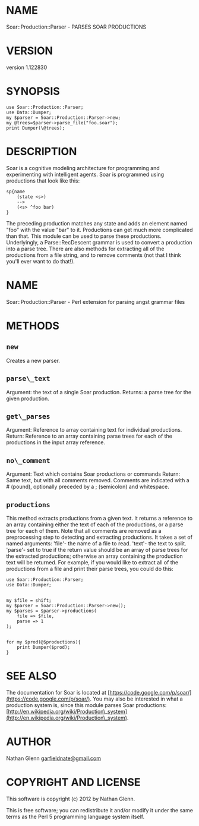 # NAME

Soar::Production::Parser - PARSES SOAR PRODUCTIONS

# VERSION

version 1.122830

# SYNOPSIS

    use Soar::Production::Parser;
    use Data::Dumper;
    my $parser = Soar::Production::Parser->new;
    my @trees=$parser->parse_file("foo.soar");
    print Dumper(\@trees);

# DESCRIPTION

Soar is a cognitive modeling architecture for programming and experimenting with intelligent agents. Soar is programmed using productions that look like this:

	sp{name
		(state <s>)
		-->
		(<s> ^foo bar)
	}

The preceding production matches any state and adds an element named "foo" with the value "bar" to it. Productions can get much more complicated than that.
This module can be used to parse these productions. Underlyingly, a Parse::RecDescent grammar is used to convert a production into a parse tree. 
There are also methods for extracting all of the productions from a file string, and to remove comments (not that I think you'll ever want to do that!). 

# NAME

Soar::Production::Parser - Perl extension for parsing angst grammar files

# METHODS

## `new`

Creates a new parser.

## `parse\_text`

Argument: the text of a single Soar production.
Returns: a parse tree for the given production.

## `get\_parses`

Argument: Reference to array containing text for individual productions.
Return: Reference to an array containing parse trees for each of the productions in the input array reference.

## `no\_comment`

Argument: Text which contains Soar productions or commands
Return: Same text, but with all comments removed. Comments are indicated with a \# (pound), optionally preceded by a ; (semicolon) and whitespace.

## `productions`

This method extracts productions from a given text. It returns a reference to an array containing either the text of each of the productions, or a parse tree for each of them. Note that all comments are removed as a preprocessing step to detecting and extracting productions. It takes a set of named arguments:
'file'- the name of a file to read.
'text'- the text to split.
'parse'- set to true if the return value should be an array of parse trees for the extracted productions; otherwise an array containing the production text will be returned.
For example, if you would like to extract all of the productions from a file and print their parse trees, you could do this:

    use Soar::Production::Parser;
	use Data::Dumper;
	

	my $file = shift;
	my $parser = Soar::Production::Parser->new();
	my $parses = $parser->productions(
		file => $file,
		parse => 1
	);
	

	for my $prod(@$productions){
		print Dumper($prod);
	}

# SEE ALSO

The documentation for Soar is located at [https://code.google.com/p/soar/](https://code.google.com/p/soar/).
You may also be interested in what a production system is, since this module parses Soar productions: [http://en.wikipedia.org/wiki/Production\_system](http://en.wikipedia.org/wiki/Production\_system).

# AUTHOR

Nathan Glenn <garfieldnate@gmail.com>

# COPYRIGHT AND LICENSE

This software is copyright (c) 2012 by Nathan Glenn.

This is free software; you can redistribute it and/or modify it under
the same terms as the Perl 5 programming language system itself.
